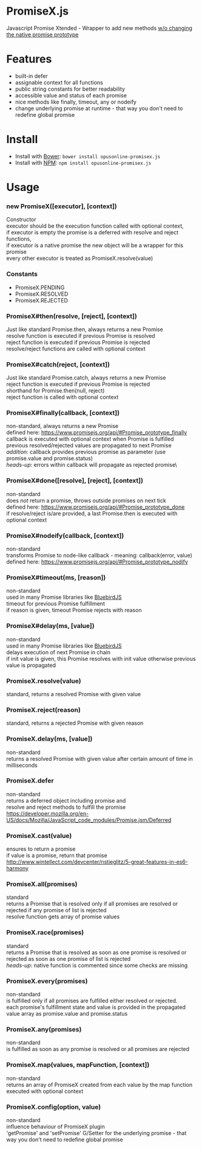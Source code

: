 PromiseX.js
===========

Javascript Promise Xtended - Wrapper to add new methods [w/o changing the native promise prototype](https://www.nczonline.net/blog/2010/03/02/maintainable-javascript-dont-modify-objects-you-down-own/)

# Features

 * built-in defer
 * assignable context for all functions
 * public string constants for better readability
 * accessible value and status of each promise
 * nice methods like finally, timeout, any or nodeify
 * change underlying promise at runtime - that way you don't need to redefine global promise


# Install

 * Install with [Bower](http://bower.io): `bower install opusonline-promisex.js`
 * Install with [NPM](https://www.npmjs.org/): `npm install opusonline-promisex.js`

# Usage

### new PromiseX([executor], [context])

Constructor\
executor should be the execution function called with optional context,\
if executor is empty the promise is a deferred with resolve and reject functions,\
if executor is a native promise the new object will be a wrapper for this promise\
every other executor is treated as PromiseX.resolve(value)

### Constants

 * PromiseX.PENDING
 * PromiseX.RESOLVED
 * PromiseX.REJECTED

### PromiseX#then(resolve, [reject], [context])

Just like standard Promise.then, always returns a new Promise\
resolve function is executed if previous Promise is resolved\
reject function is executed if previous Promise is rejected\
resolve/reject functions are called with optional context

### PromiseX#catch(reject, [context])

Just like standard Promise.catch, always returns a new Promise\
reject function is executed if previous Promise is rejected\
shorthand for Promise.then(null, reject)\
reject function is called with optional context

### PromiseX#finally(callback, [context])

non-standard, always returns a new Promise\
defined here: <https://www.promisejs.org/api/#Promise_prototype_finally>\
callback is executed with optional context when Promise is fulfilled\
previous resolved/rejected values are propagated to next Promise\
_addition_: callback provides previous promise as parameter (use promise.value and promise.status)\
_heads-up_: errors within callback will propagate as rejected promise\

### PromiseX#done([resolve], [reject], [context])

non-standard\
does *not* return a promise, throws outside promises on next tick\
defined here: <https://www.promisejs.org/api/#Promise_prototype_done>\
if resolve/reject is/are provided, a last Promise.then is executed with optional context

### PromiseX#nodeify(callback, [context])

non-standard\
transforms Promise to node-like callback - meaning: callback(error, value)\
defined here: <https://www.promisejs.org/api/#Promise_prototype_nodify>

### PromiseX#timeout(ms, [reason])

non-standard\
used in many Promise libraries like [BluebirdJS](http://bluebirdjs.com/docs/api/timeout.html)\
timeout for previous Promise fulfillment\
if reason is given, timeout Promise rejects with reason

### PromiseX#delay(ms, [value])

non-standard\
used in many Promise libraries like [BluebirdJS](http://bluebirdjs.com/docs/api/promise.delay.html)\
delays execution of next Promise in chain\
if init value is given, this Promise resolves with init value otherwise previous value is propagated

### PromiseX.resolve(value)

standard, returns a resolved Promise with given value

### PromiseX.reject(reason)

standard, returns a rejected Promise with given reason

### PromiseX.delay(ms, [value])

non-standard\
returns a resolved Promise with given value after certain amount of time in milliseconds

### PromiseX.defer

non-standard\
returns a deferred object including promise and\
resolve and reject methods to fulfill the promise
<https://developer.mozilla.org/en-US/docs/Mozilla/JavaScript_code_modules/Promise.jsm/Deferred>

### PromiseX.cast(value)

ensures to return a promise\
if value is a promise, return that promise\
<http://www.wintellect.com/devcenter/nstieglitz/5-great-features-in-es6-harmony>

### PromiseX.all(promises)

standard\
returns a Promise that is resolved only if all promises are resolved
or rejected if any promise of list is rejected\
resolve function gets array of promise values

### PromiseX.race(promises)

standard\
returns a Promise that is resolved as soon as one promise is resolved
or rejected as soon as one promise of list is rejected\
_heads-up_: native function is commented since some checks are missing

### PromiseX.every(promises)

non-standard\
is fulfilled only if all promises are fulfilled either resolved or rejected.\
each promise's fulfillment state and value is provided in the propagated value array
as promise.value and promise.status

### PromiseX.any(promises)

non-standard\
is fulfilled as soon as any promise is resolved or all promises are rejected

### PromiseX.map(values, mapFunction, [context])

non-standard\
returns an array of PromiseX created from each value by the map function executed with optional context

### PromiseX.config(option, value)

non-standard\
influence behaviour of PromiseX plugin\
'getPromise' and 'setPromise' G/Setter for the underlying promise - that way you don't need to redefine global promise
